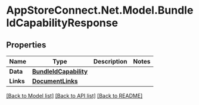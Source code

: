 # AppStoreConnect.Net.Model.BundleIdCapabilityResponse

## Properties

Name | Type | Description | Notes
------------ | ------------- | ------------- | -------------
**Data** | [**BundleIdCapability**](BundleIdCapability.md) |  | 
**Links** | [**DocumentLinks**](DocumentLinks.md) |  | 

[[Back to Model list]](../README.md#documentation-for-models) [[Back to API list]](../README.md#documentation-for-api-endpoints) [[Back to README]](../README.md)

